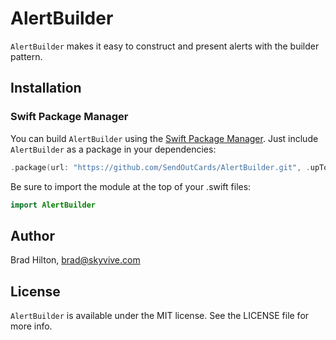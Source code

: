 # AlertBuilder

`AlertBuilder` makes it easy to construct and present alerts with the builder pattern.

## Installation

### Swift Package Manager
You can build `AlertBuilder` using the [Swift Package Manager](https://github.com/apple/swift-package-manager). Just include `AlertBuilder` as a package in your dependencies:

```swift
.package(url: "https://github.com/SendOutCards/AlertBuilder.git", .upToNextMajor(from: "6.0.0")),
```

Be sure to import the module at the top of your .swift files:
```swift
import AlertBuilder
```
## Author

Brad Hilton, brad@skyvive.com

## License

`AlertBuilder` is available under the MIT license. See the LICENSE file for more info.
